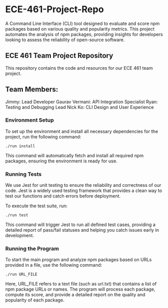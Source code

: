 # ECE-461-Project-Repo
A Command Line Interface (CLI) tool designed to evaluate and score npm packages based on various quality and popularity metrics. This project automates the analysis of npm packages, providing insights for developers looking to assess the reliability of open-source software.

## ECE 461 Team Project Repository
This repository contains the code and resources for our ECE 461 team project.

## Team Members:
Jimmy: Lead Developer
Gaurav Vermani: API Integration Specialist
Ryan: Testing and Debugging Lead
Nick Ko: CLI Design and User Experience

### Environment Setup
To set up the environment and install all necessary dependencies for the project, run the following command:
```
./run install
```
This command will automatically fetch and install all required npm packages, ensuring the environment is ready for use.

### Running Tests
We use Jest for unit testing to ensure the reliability and correctness of our code. Jest is a widely used testing framework that provides a clean way to test our functions and catch errors before deployment.

To execute the test suite, run:

```
./run test
```
This command will trigger Jest to run all defined test cases, providing a detailed report of pass/fail statuses and helping you catch issues early in development.

### Running the Program
To start the main program and analyze npm packages based on URLs provided in a file, use the following command:

```
./run URL_FILE
```

Here, URL_FILE refers to a text file (such as url.txt) that contains a list of npm package URLs or names. The program will process each package, compute its score, and provide a detailed report on the quality and popularity of each package.
